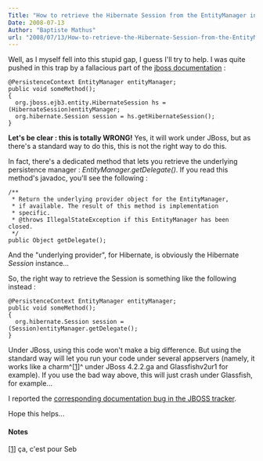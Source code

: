 ```yaml
---
Title: "How to retrieve the Hibernate Session from the EntityManager interface"
Date: 2008-07-13
Author: "Baptiste Mathus"
url: "2008/07/13/How-to-retrieve-the-Hibernate-Session-from-the-EntityManager-interface"
---
```




Well, as I myself fell into this stupid gap, I guess I'll try to help. I
was quite pushed in this trap by a fallacious part of the [jboss
documentation](http://docs.jboss.org/ejb3/app-server/reference/build/reference/en/html/hibernate.html#d0e241) :

    @PersistenceContext EntityManager entityManager;
    public void someMethod();
    {
      org.jboss.ejb3.entity.HibernateSession hs = (HibernateSession)entityManager;
      org.hibernate.Session session = hs.getHibernateSession();
    }

**Let's be clear : this is totally WRONG!** Yes, it will work under
JBoss, but as there's a standard way to do this, this is not the right
way to do this.

In fact, there's a dedicated method that lets you retrieve the
underlying persistence manager : *EntityManager.getDelegate()*. If you
read this method's javadoc, you'll see the following :

    /**
     * Return the underlying provider object for the EntityManager,
     * if available. The result of this method is implementation
     * specific.
     * @throws IllegalStateException if this EntityManager has been closed.
     */
    public Object getDelegate();

And the "underlying provider", for Hibernate, is obviously the Hibernate
*Session* instance...

So, the right way to retrieve the Session is something like the
following instead :

    @PersistenceContext EntityManager entityManager;
    public void someMethod();
    {
      org.hibernate.Session session = (Session)entityManager.getDelegate();
    }

Under JBoss, using this code won't make a big difference. But using the
standard way will let you run your code under several appservers
(namely, it works like a charm^[[1](#pnote-293-1)]^ under JBoss 4.2.2.ga
and Glassfishv2ur1 for example). If you use the bad way above, this will
just crash under Glassfish, for example...

I reported the [corresponding documentation bug in the JBOSS
tracker](http://jira.jboss.com/jira/browse/JBDOCS-282).

Hope this helps...

#### Notes

[[1](#rev-pnote-293-1)] ça, c'est pour Seb

